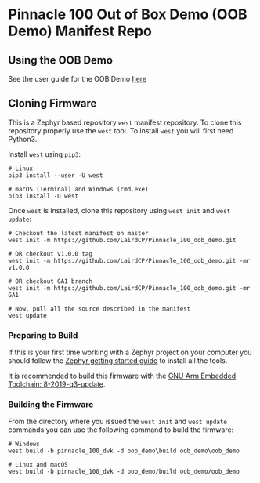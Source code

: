 # Pinnacle 100 Out of Box Demo (OOB Demo) Manifest Repo

## Using the OOB Demo

See the user guide for the OOB Demo [here](https://github.com/LairdCP/Pinnacle_100_oob_demo/blob/master/README.md)

## Cloning Firmware

This is a Zephyr based repository `west` manifest repository. To clone this repository properly use the `west` tool. To install `west` you will first need Python3.

Install `west` using `pip3`:

```
# Linux
pip3 install --user -U west

# macOS (Terminal) and Windows (cmd.exe)
pip3 install -U west
```

Once `west` is installed, clone this repository using `west init` and `west update`:

```
# Checkout the latest manifest on master
west init -m https://github.com/LairdCP/Pinnacle_100_oob_demo.git

# OR checkout v1.0.0 tag
west init -m https://github.com/LairdCP/Pinnacle_100_oob_demo.git -mr v1.0.0

# OR checkout GA1 branch
west init -m https://github.com/LairdCP/Pinnacle_100_oob_demo.git -mr GA1

# Now, pull all the source described in the manifest
west update
```

### Preparing to Build

If this is your first time working with a Zephyr project on your computer you should follow the [Zephyr getting started guide](https://docs.zephyrproject.org/latest/getting_started/index.html#) to install all the tools.

It is recommended to build this firmware with the [GNU Arm Embedded Toolchain: 8-2019-q3-update](https://developer.arm.com/tools-and-software/open-source-software/developer-tools/gnu-toolchain/gnu-rm/downloads).

### Building the Firmware

From the directory where you issued the `west init` and `west update` commands you can use the following command to build the firmware:

```
# Windows
west build -b pinnacle_100_dvk -d oob_demo\build oob_demo\oob_demo

# Linux and macOS
west build -b pinnacle_100_dvk -d oob_demo/build oob_demo/oob_demo
```
